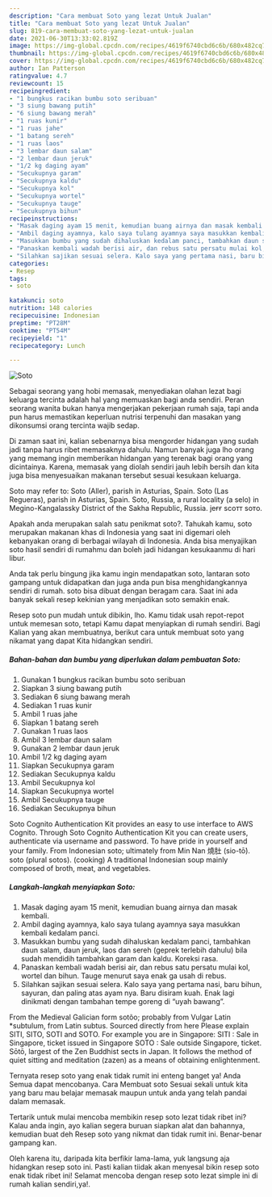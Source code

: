 ```yaml
---
description: "Cara membuat Soto yang lezat Untuk Jualan"
title: "Cara membuat Soto yang lezat Untuk Jualan"
slug: 819-cara-membuat-soto-yang-lezat-untuk-jualan
date: 2021-06-30T13:33:02.819Z
image: https://img-global.cpcdn.com/recipes/4619f6740cbd6c6b/680x482cq70/soto-foto-resep-utama.jpg
thumbnail: https://img-global.cpcdn.com/recipes/4619f6740cbd6c6b/680x482cq70/soto-foto-resep-utama.jpg
cover: https://img-global.cpcdn.com/recipes/4619f6740cbd6c6b/680x482cq70/soto-foto-resep-utama.jpg
author: Ian Patterson
ratingvalue: 4.7
reviewcount: 15
recipeingredient:
- "1 bungkus racikan bumbu soto seribuan"
- "3 siung bawang putih"
- "6 siung bawang merah"
- "1 ruas kunir"
- "1 ruas jahe"
- "1 batang sereh"
- "1 ruas laos"
- "3 lembar daun salam"
- "2 lembar daun jeruk"
- "1/2 kg daging ayam"
- "Secukupnya garam"
- "Secukupnya kaldu"
- "Secukupnya kol"
- "Secukupnya wortel"
- "Secukupnya tauge"
- "Secukupnya bihun"
recipeinstructions:
- "Masak daging ayam 15 menit, kemudian buang airnya dan masak kembali."
- "Ambil daging ayamnya, kalo saya tulang ayamnya saya masukkan kembali kedalam panci."
- "Masukkan bumbu yang sudah dihaluskan kedalam panci, tambahkan daun salam, daun jeruk, laos dan sereh (geprek terlebih dahulu) bila sudah mendidih tambahkan garam dan kaldu. Koreksi rasa."
- "Panaskan kembali wadah berisi air, dan rebus satu persatu mulai kol, wortel dan bihun. Tauge menurut saya enak ga usah di rebus."
- "Silahkan sajikan sesuai selera. Kalo saya yang pertama nasi, baru bihun, sayuran, dan paling atas ayam nya. Baru disiram kuah. Enak lagi dinikmati dengan tambahan tempe goreng di “uyah bawang”."
categories:
- Resep
tags:
- soto

katakunci: soto 
nutrition: 148 calories
recipecuisine: Indonesian
preptime: "PT28M"
cooktime: "PT54M"
recipeyield: "1"
recipecategory: Lunch

---
```



![Soto](https://img-global.cpcdn.com/recipes/4619f6740cbd6c6b/680x482cq70/soto-foto-resep-utama.jpg)

Sebagai seorang yang hobi memasak, menyediakan olahan lezat bagi keluarga tercinta adalah hal yang memuaskan bagi anda sendiri. Peran seorang  wanita bukan hanya mengerjakan pekerjaan rumah saja, tapi anda pun harus memastikan keperluan nutrisi terpenuhi dan masakan yang dikonsumsi orang tercinta wajib sedap.

Di zaman  saat ini, kalian sebenarnya bisa mengorder hidangan yang sudah jadi tanpa harus ribet memasaknya dahulu. Namun banyak juga lho orang yang memang ingin memberikan hidangan yang terenak bagi orang yang dicintainya. Karena, memasak yang diolah sendiri jauh lebih bersih dan kita juga bisa menyesuaikan makanan tersebut sesuai kesukaan keluarga. 

Soto may refer to: Soto (Aller), parish in Asturias, Spain. Soto (Las Regueras), parish in Asturias, Spain. Soto, Russia, a rural locality (a selo) in Megino-Kangalassky District of the Sakha Republic, Russia. jeғғ ѕcoтт ѕoтo.

Apakah anda merupakan salah satu penikmat soto?. Tahukah kamu, soto merupakan makanan khas di Indonesia yang saat ini digemari oleh kebanyakan orang di berbagai wilayah di Indonesia. Anda bisa menyajikan soto hasil sendiri di rumahmu dan boleh jadi hidangan kesukaanmu di hari libur.

Anda tak perlu bingung jika kamu ingin mendapatkan soto, lantaran soto gampang untuk didapatkan dan juga anda pun bisa menghidangkannya sendiri di rumah. soto bisa dibuat dengan beragam cara. Saat ini ada banyak sekali resep kekinian yang menjadikan soto semakin enak.

Resep soto pun mudah untuk dibikin, lho. Kamu tidak usah repot-repot untuk memesan soto, tetapi Kamu dapat menyiapkan di rumah sendiri. Bagi Kalian yang akan membuatnya, berikut cara untuk membuat soto yang nikamat yang dapat Kita hidangkan sendiri.

<!--inarticleads1-->

##### Bahan-bahan dan bumbu yang diperlukan dalam pembuatan Soto:

1. Gunakan 1 bungkus racikan bumbu soto seribuan
1. Siapkan 3 siung bawang putih
1. Sediakan 6 siung bawang merah
1. Sediakan 1 ruas kunir
1. Ambil 1 ruas jahe
1. Siapkan 1 batang sereh
1. Gunakan 1 ruas laos
1. Ambil 3 lembar daun salam
1. Gunakan 2 lembar daun jeruk
1. Ambil 1/2 kg daging ayam
1. Siapkan Secukupnya garam
1. Sediakan Secukupnya kaldu
1. Ambil Secukupnya kol
1. Siapkan Secukupnya wortel
1. Ambil Secukupnya tauge
1. Sediakan Secukupnya bihun


Soto Cognito Authentication Kit provides an easy to use interface to AWS Cognito. Through Soto Cognito Authentication Kit you can create users, authenticate via username and password. To have pride in yourself and your family. From Indonesian soto; ultimately from Min Nan 燒肚 (sio-tō͘). soto (plural sotos). (cooking) A traditional Indonesian soup mainly composed of broth, meat, and vegetables. 

<!--inarticleads2-->

##### Langkah-langkah menyiapkan Soto:

1. Masak daging ayam 15 menit, kemudian buang airnya dan masak kembali.
1. Ambil daging ayamnya, kalo saya tulang ayamnya saya masukkan kembali kedalam panci.
1. Masukkan bumbu yang sudah dihaluskan kedalam panci, tambahkan daun salam, daun jeruk, laos dan sereh (geprek terlebih dahulu) bila sudah mendidih tambahkan garam dan kaldu. Koreksi rasa.
1. Panaskan kembali wadah berisi air, dan rebus satu persatu mulai kol, wortel dan bihun. Tauge menurut saya enak ga usah di rebus.
1. Silahkan sajikan sesuai selera. Kalo saya yang pertama nasi, baru bihun, sayuran, dan paling atas ayam nya. Baru disiram kuah. Enak lagi dinikmati dengan tambahan tempe goreng di “uyah bawang”.


From the Medieval Galician form sotõo; probably from Vulgar Latin *subtulum, from Latin subtus. Sourced directly from here Please explain SITI, SITO, SOTI and SOTO. For example you are in Singapore: SITI : Sale in Singapore, ticket issued in Singapore SOTO : Sale outside Singapore, ticket. Sōtō, largest of the Zen Buddhist sects in Japan. It follows the method of quiet sitting and meditation (zazen) as a means of obtaining enlightenment. 

Ternyata resep soto yang enak tidak rumit ini enteng banget ya! Anda Semua dapat mencobanya. Cara Membuat soto Sesuai sekali untuk kita yang baru mau belajar memasak maupun untuk anda yang telah pandai dalam memasak.

Tertarik untuk mulai mencoba membikin resep soto lezat tidak ribet ini? Kalau anda ingin, ayo kalian segera buruan siapkan alat dan bahannya, kemudian buat deh Resep soto yang nikmat dan tidak rumit ini. Benar-benar gampang kan. 

Oleh karena itu, daripada kita berfikir lama-lama, yuk langsung aja hidangkan resep soto ini. Pasti kalian tiidak akan menyesal bikin resep soto enak tidak ribet ini! Selamat mencoba dengan resep soto lezat simple ini di rumah kalian sendiri,ya!.

